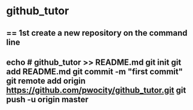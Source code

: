 # github_tutor

== 1st
create a new repository on the command line
--------------------------------------
echo # github_tutor >> README.md
git init
git add README.md
git commit -m "first commit"
git remote add origin https://github.com/pwocity/github_tutor.git
git push -u origin master
------------------------------------------
